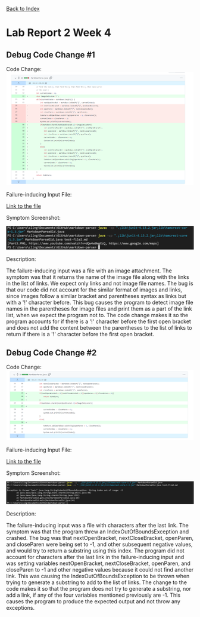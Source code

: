 [Back to Index](https://clingunis.github.io/cse15l-lab-reports/index.html)

# Lab Report 2 Week 4

## Debug Code Change #1

Code Change:
![Image](Images/ImageFix.PNG)

Failure-inducing Input File:

[Link to the file](https://raw.githubusercontent.com/clingunis/markdown-parse/main/test-file2.md)

Symptom Screenshot:

![Image](Images/ImageSymptom.PNG)

Description:

The failure-inducing input was a file with an image attachment. The symptom was that it returns the name of the image file along with the links in the list of links. We expect only links and not image file names. 
The bug is that our code did not account for the similar format of images and links, since images follow a similar bracket and parentheses syntax as links but with a '!' character before. This bug causes the program to detect image file names in the parentheses for image files and print them as a part of the link list, when we expect the program not to. The code change makes it so the program accounts for if there is a '!' character before the first open bracket and does not add the content between the parentheses to the list of links to return if there is a '!' character before the first open bracket.

## Debug Code Change #2

Code Change:
![Image](Images/TextAtEndFix.PNG)

Failure-inducing Input File:

[Link to the file](https://github.com/clingunis/markdown-parse/blob/main/test-file3.md)

Symptom Screenshot:

![Image](Images/TextAtEndSymptom.PNG)

Description:

The failure-inducing input was a file with characters after the last link. The symptom was that the program threw an IndexOutOfBoundsException and crashed. The bug was that nextOpenBracket, nextCloseBracket, openParen, and closeParen were being set to -1, and other subsequent negative values, and would try to return a substring using this index. The program did not account for characters after the last link in the failure-inducing input and was setting variables nextOpenBracket, nextCloseBracket, openParen, and closeParen to -1 and other negative values because it could not find another link. This was causing the IndexOutOfBoundsException to be thrown when trying to generate a substring to add to the list of links. The change to the code makes it so that the program does not try to generate a substring, nor add a link, if any of the four variables mentioned previously are -1. This causes the program to produce the expected output and not throw any exceptions.
